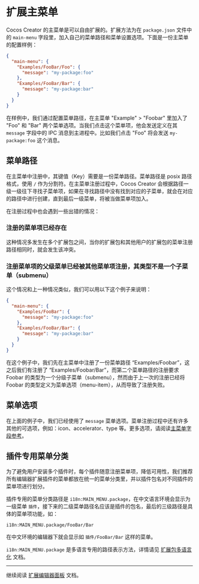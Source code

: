 # 扩展主菜单

Cocos Creator 的主菜单是可以自由扩展的。扩展方法为在 `package.json` 文件中的 `main-menu` 字段里，加入自己的菜单路径和菜单设置选项。下面是一份主菜单的配置样例：

```json
{
  "main-menu": {
    "Examples/FooBar/Foo": {
      "message": "my-package:foo"
    },
    "Examples/FooBar/Bar": {
      "message": "my-package:bar"
    }
  }
}
```

在样例中，我们通过配置菜单路径，在主菜单 "Example" > "Foobar" 里加入了 "Foo" 和 "Bar" 两个菜单选项。当我们点击这个菜单项，他会发送定义在其 `message` 字段中的 IPC 消息到主进程中。比如我们点击 "Foo" 将会发送 `my-package:foo` 这个消息。

## 菜单路径

在主菜单中注册中，其键值（Key）需要是一份菜单路径。菜单路径是 posix 路径格式，使用 `/` 作为分割符。在主菜单注册过程中，Cocos Creator 会根据路径一级一级往下寻找子菜单项，如果在寻找路径中没有找到对应的子菜单，就会在对应的路径中进行创建，直到最后一级菜单，将被当做菜单项加入。

在注册过程中也会遇到一些出错的情况：

### 注册的菜单项已经存在

这种情况多发生在多个扩展包之间，当你的扩展包和其他用户的扩展包的菜单注册路径相同时，就会发生该冲突。

### 注册菜单项的父级菜单已经被其他菜单项注册，其类型不是一个子菜单（submenu）

这个情况和上一种情况类似，我们可以用以下这个例子来说明：

```json
{
  "main-menu": {
    "Examples/FooBar": {
      "message": "my-package:foo"
    },
    "Examples/FooBar/Bar": {
      "message": "my-package:bar"
    }
  }
}
```

在这个例子中，我们先在主菜单中注册了一份菜单路径 “Examples/Foobar”，这之后我们有注册了 “Examples/Foobar/Bar”，而第二个菜单路径的注册要求 Foobar 的类型为一个分级子菜单（submenu），然而由于上一次的注册已经将 Foobar 的类型定义为菜单选项（menu-item），从而导致了注册失败。

## 菜单选项

在上面的例子中，我们已经使用了 `message` 菜单选项。菜单注册过程中还有许多其他的可选项，例如：icon、accelerator、type 等。更多选项，请阅读[主菜单字段参考](reference/main-menu-reference.md)。

## 插件专用菜单分类

为了避免用户安装多个插件时，每个插件随意注册菜单项，降低可用性，我们推荐所有编辑器扩展插件的菜单都放在统一的菜单分类里，并以插件包名对不同插件的菜单项进行划分。

插件专用的菜单分类路径是 `i18n:MAIN_MENU.package`，在中文语言环境会显示为一级菜单 `插件`，接下来的二级菜单路径名应该是插件的包名，最后的三级路径是具体的菜单项功能，如：

`i18n:MAIN_MENU.package/FooBar/Bar`

在中文环境的编辑器下就会显示如 `插件/FooBar/Bar` 这样的菜单。

`i18n:MAIN_MENU.package` 是多语言专用的路径表示方法，详情请见 [扩展包多语言化](i18n.md) 文档。

---

继续阅读 [扩展编辑器面板](extends-panel.md) 文档。